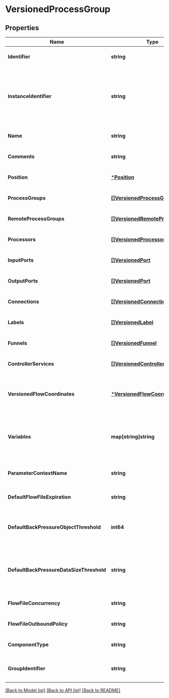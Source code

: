 # VersionedProcessGroup

## Properties
Name | Type | Description | Notes
------------ | ------------- | ------------- | -------------
**Identifier** | **string** | The component&#39;s unique identifier | [optional] [default to null]
**InstanceIdentifier** | **string** | The instance ID of an existing component that is described by this VersionedComponent, or null if this is not mapped to an instantiated component | [optional] [default to null]
**Name** | **string** | The component&#39;s name | [optional] [default to null]
**Comments** | **string** | The user-supplied comments for the component | [optional] [default to null]
**Position** | [***Position**](Position.md) | The component&#39;s position on the graph | [optional] [default to null]
**ProcessGroups** | [**[]VersionedProcessGroup**](VersionedProcessGroup.md) | The child Process Groups | [optional] [default to null]
**RemoteProcessGroups** | [**[]VersionedRemoteProcessGroup**](VersionedRemoteProcessGroup.md) | The Remote Process Groups | [optional] [default to null]
**Processors** | [**[]VersionedProcessor**](VersionedProcessor.md) | The Processors | [optional] [default to null]
**InputPorts** | [**[]VersionedPort**](VersionedPort.md) | The Input Ports | [optional] [default to null]
**OutputPorts** | [**[]VersionedPort**](VersionedPort.md) | The Output Ports | [optional] [default to null]
**Connections** | [**[]VersionedConnection**](VersionedConnection.md) | The Connections | [optional] [default to null]
**Labels** | [**[]VersionedLabel**](VersionedLabel.md) | The Labels | [optional] [default to null]
**Funnels** | [**[]VersionedFunnel**](VersionedFunnel.md) | The Funnels | [optional] [default to null]
**ControllerServices** | [**[]VersionedControllerService**](VersionedControllerService.md) | The Controller Services | [optional] [default to null]
**VersionedFlowCoordinates** | [***VersionedFlowCoordinates**](VersionedFlowCoordinates.md) | The coordinates where the remote flow is stored, or null if the Process Group is not directly under Version Control | [optional] [default to null]
**Variables** | **map[string]string** | The Variables in the Variable Registry for this Process Group (not including any ancestor or descendant Process Groups) | [optional] [default to null]
**ParameterContextName** | **string** | The name of the parameter context used by this process group | [optional] [default to null]
**DefaultFlowFileExpiration** | **string** | The default FlowFile Expiration for this Process Group. | [optional] [default to null]
**DefaultBackPressureObjectThreshold** | **int64** | Default value used in this Process Group for the maximum number of objects that can be queued before back pressure is applied. | [optional] [default to null]
**DefaultBackPressureDataSizeThreshold** | **string** | Default value used in this Process Group for the maximum data size of objects that can be queued before back pressure is applied. | [optional] [default to null]
**FlowFileConcurrency** | **string** | The configured FlowFile Concurrency for the Process Group | [optional] [default to null]
**FlowFileOutboundPolicy** | **string** | The FlowFile Outbound Policy for the Process Group | [optional] [default to null]
**ComponentType** | **string** |  | [optional] [default to null]
**GroupIdentifier** | **string** | The ID of the Process Group that this component belongs to | [optional] [default to null]

[[Back to Model list]](../README.md#documentation-for-models) [[Back to API list]](../README.md#documentation-for-api-endpoints) [[Back to README]](../README.md)


